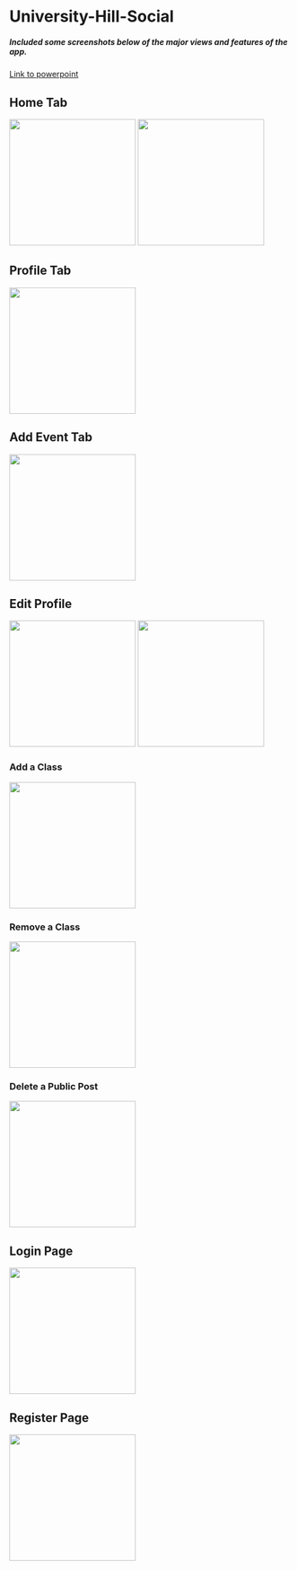 # University-Hill-Social

##### Included some screenshots below of the major views and features of the app.

[Link to powerpoint](https://github.com/yanicakj/University_Hill_Social/blob/master/CapstonePresentation4-17.pptx)

## Home Tab

<p float="left">
  <img src="https://user-images.githubusercontent.com/20134674/46575379-50016400-c982-11e8-9f4d-6fd5876338df.png" width="225" />
  <img src="https://user-images.githubusercontent.com/20134674/46575398-7a532180-c982-11e8-8005-a7811c66f90d.png" width="225" /> 
</p>

## Profile Tab

<p float="left">
  <img src="https://user-images.githubusercontent.com/20134674/46575399-7f17d580-c982-11e8-9223-4c7c103c9d14.png" width="225" />
</p>

## Add Event Tab

<p float="left">
  <img src="https://user-images.githubusercontent.com/20134674/46575401-8212c600-c982-11e8-8eb3-fd5e01e6470d.png" width="225" />
</p>

## Edit Profile

<p float="left">
  <img src="https://user-images.githubusercontent.com/20134674/46575402-84752000-c982-11e8-8c99-59d771392612.png" width="225" />
  <img src="https://user-images.githubusercontent.com/20134674/46575404-86d77a00-c982-11e8-9d70-cab5c0cc2118.png" width="225" />
</p>

### Add a Class

<p float="left">
  <img src="https://user-images.githubusercontent.com/20134674/46575408-8e971e80-c982-11e8-9cc3-4944135b4eed.png" width="225" />
</p>

### Remove a Class

<p float="left">
  <img src="https://user-images.githubusercontent.com/20134674/46575405-8939d400-c982-11e8-9cf6-3c2480621e75.png" width="225" />
</p>

### Delete a Public Post

<p float="left">
  <img src="https://user-images.githubusercontent.com/20134674/46575407-8b9c2e00-c982-11e8-94f9-f06393b93fdb.png" width="225" />
</p>

## Login Page

<p float="left">
  <img src="https://user-images.githubusercontent.com/20134674/46575409-9060e200-c982-11e8-876d-2509298e98c8.png" width="225" />
</p>

## Register Page

<p float="left">
  <img src="https://user-images.githubusercontent.com/20134674/46575412-935bd280-c982-11e8-8389-1d8495f66019.png" width="225" />
</p>
